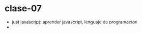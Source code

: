 # clase-07

- [just javascript](https://justjavascript.com): aprender javascript, lenguaje de programacion
- 

